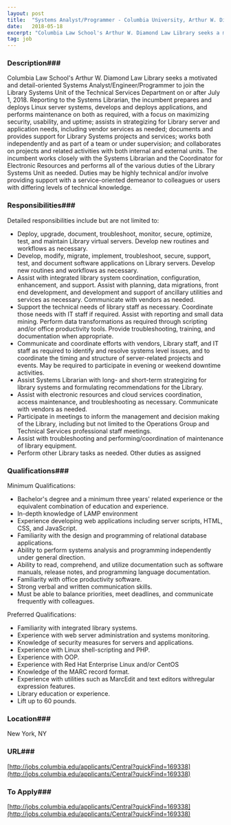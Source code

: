 ```yaml
---
layout: post
title:  "Systems Analyst/Programmer - Columbia University, Arthur W. Diamond Law Library"
date:   2018-05-18
excerpt: "Columbia Law School's Arthur W. Diamond Law Library seeks a motivated and detail-oriented Systems Analyst/Engineer/Programmer to join the Library Systems Unit of the Technical Services Department on or after July 1, 2018. Reporting to the Systems Librarian, the incumbent prepares and deploys Linux server systems, develops and deploys applications, and..."
tag: job
---
```


### Description###

Columbia Law School's Arthur W. Diamond Law Library seeks a motivated and detail-oriented Systems Analyst/Engineer/Programmer to join the Library Systems Unit of the Technical Services Department on or after July 1, 2018. Reporting to the Systems Librarian, the incumbent prepares and deploys Linux server systems, develops and deploys applications, and performs maintenance on both as required, with a focus on maximizing security, usability, and uptime; assists in strategizing for Library server and application needs, including vendor services as needed; documents and provides support for Library Systems projects and services; works both independently and as part of a team or under supervision; and collaborates on projects and related activities with both internal and external units. The incumbent works closely with the Systems Librarian and the Coordinator for Electronic Resources and performs all of the various duties of the Library Systems Unit as needed. Duties may be highly technical and/or involve providing support with a service-oriented demeanor to colleagues or users with differing levels of technical knowledge.


### Responsibilities###

Detailed responsibilities include but are not limited to:

- Deploy, upgrade, document, troubleshoot, monitor, secure, optimize, test, and maintain Library virtual servers. Develop new routines and workflows as necessary.
- Develop, modify, migrate, implement, troubleshoot, secure, support, test, and document software applications on Library servers. Develop new routines and workflows as necessary.
- Assist with integrated library system coordination, configuration, enhancement, and support. Assist with planning, data migrations, front end development, and development and support of ancillary utilities and services as necessary. Communicate with vendors as needed.
- Support the technical needs of library staff as necessary. Coordinate those needs with IT staff if required. Assist with reporting and small data mining. Perform data transformations as required through scripting and/or office productivity tools. Provide troubleshooting, training, and documentation when appropriate.
- Communicate and coordinate efforts with vendors, Library staff, and IT staff as required to identify and resolve systems level issues, and to coordinate the timing and structure of server-related projects and events. May be required to participate in evening or weekend downtime activities.
- Assist Systems Librarian with long- and short-term strategizing for library systems and formulating recommendations for the Library.
- Assist with electronic resources and cloud services coordination, access maintenance, and troubleshooting as necessary. Communicate with vendors as needed.
- Participate in meetings to inform the management and decision making of the Library, including but not limited to the Operations Group and Technical Services professional staff meetings.
- Assist with troubleshooting and performing/coordination of maintenance of library equipment.
- Perform other Library tasks as needed. Other duties as assigned


### Qualifications###

Minimum Qualifications:
- Bachelor's degree and a minimum three years' related experience or the equivalent combination of education and experience.
- In-depth knowledge of LAMP environment
- Experience developing web applications including server scripts, HTML, CSS, and JavaScript.
- Familiarity with the design and programming of relational database applications.
- Ability to perform systems analysis and programming independently under general direction.
- Ability to read, comprehend, and utilize documentation such as software manuals, release notes, and programming language documentation.
- Familiarity with office productivity software.
- Strong verbal and written communication skills.
- Must be able to balance priorities, meet deadlines, and communicate frequently with colleagues.

Preferred Qualifications:
- Familiarity with integrated library systems.
- Experience with web server administration and systems monitoring.
- Knowledge of security measures for servers and applications.
- Experience with Linux shell-scripting and PHP.
- Experience with OOP.
- Experience with Red Hat Enterprise Linux and/or CentOS
- Knowledge of the MARC record format.
- Experience with utilities such as MarcEdit and text editors withregular expression features.
- Library education or experience.
- Lift up to 60 pounds.




### Location###

New York, NY


### URL###

[http://jobs.columbia.edu/applicants/Central?quickFind=169338](http://jobs.columbia.edu/applicants/Central?quickFind=169338)

### To Apply###

[http://jobs.columbia.edu/applicants/Central?quickFind=169338](http://jobs.columbia.edu/applicants/Central?quickFind=169338)





